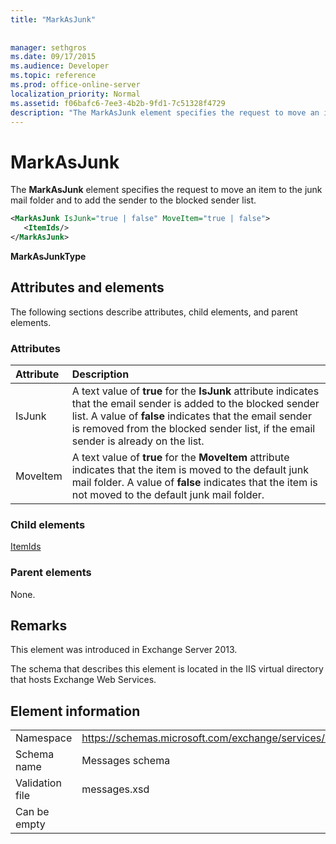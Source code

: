 ```yaml
---
title: "MarkAsJunk"
 
 
manager: sethgros
ms.date: 09/17/2015
ms.audience: Developer
ms.topic: reference
ms.prod: office-online-server
localization_priority: Normal
ms.assetid: f06bafc6-7ee3-4b2b-9fd1-7c51328f4729
description: "The MarkAsJunk element specifies the request to move an item to the junk mail folder and to add the sender to the blocked sender list."
---
```


# MarkAsJunk

The **MarkAsJunk** element specifies the request to move an item to the junk mail folder and to add the sender to the blocked sender list. 
  
```XML
<MarkAsJunk IsJunk="true | false" MoveItem="true | false">
   <ItemIds/>
</MarkAsJunk>
```

 **MarkAsJunkType**
## Attributes and elements

The following sections describe attributes, child elements, and parent elements.
  
### Attributes

|**Attribute**|**Description**|
|:-----|:-----|
|IsJunk  <br/> |A text value of **true** for the **IsJunk** attribute indicates that the email sender is added to the blocked sender list. A value of **false** indicates that the email sender is removed from the blocked sender list, if the email sender is already on the list.  <br/> |
|MoveItem  <br/> |A text value of **true** for the **MoveItem** attribute indicates that the item is moved to the default junk mail folder. A value of **false** indicates that the item is not moved to the default junk mail folder.  <br/> |
   
### Child elements

[ItemIds](itemids.md)
  
### Parent elements

None.
  
## Remarks

This element was introduced in Exchange Server 2013.
  
The schema that describes this element is located in the IIS virtual directory that hosts Exchange Web Services.
  
## Element information

|||
|:-----|:-----|
|Namespace  <br/> |https://schemas.microsoft.com/exchange/services/2006/messages  <br/> |
|Schema name  <br/> |Messages schema  <br/> |
|Validation file  <br/> |messages.xsd  <br/> |
|Can be empty  <br/> ||
   

